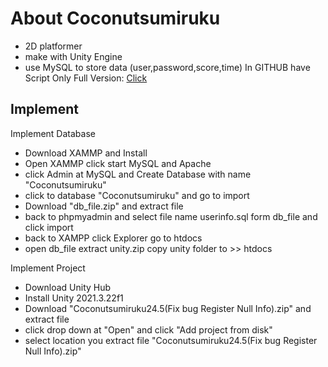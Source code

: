 
# About Coconutsumiruku

- 2D platformer
- make with Unity Engine
- use MySQL to store data (user,password,score,time)
In GITHUB have Script Only
Full Version: [Click](https://drive.google.com/drive/folders/1suoXiMopr3ewnDlZdx88mnGzsOU-FsPN?usp=share_link)


## Implement

Implement Database
- Download XAMMP and Install
- Open XAMMP click start MySQL and Apache 
- click Admin at MySQL and Create Database with name "Coconutsumiruku"
- click to database "Coconutsumiruku" and go to import
- Download "db_file.zip" and extract file 
- back to phpmyadmin and select file name userinfo.sql form db_file and click import
- back to XAMPP click Explorer go to htdocs 
- open db_file extract unity.zip copy unity folder to >> htdocs


Implement Project 
- Download Unity Hub
- Install Unity 2021.3.22f1
- Download "Coconutsumiruku24.5(Fix bug Register Null Info).zip" and extract file
- click drop down at "Open" and click "Add project from disk"
- select location you extract file "Coconutsumiruku24.5(Fix bug Register Null Info).zip"

